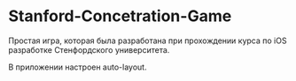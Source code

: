 # Stanford-Concetration-Game

Простая игра, которая была разработана при прохождении курса по iOS разработке Стенфордского университета.

В приложении настроен auto-layout.
